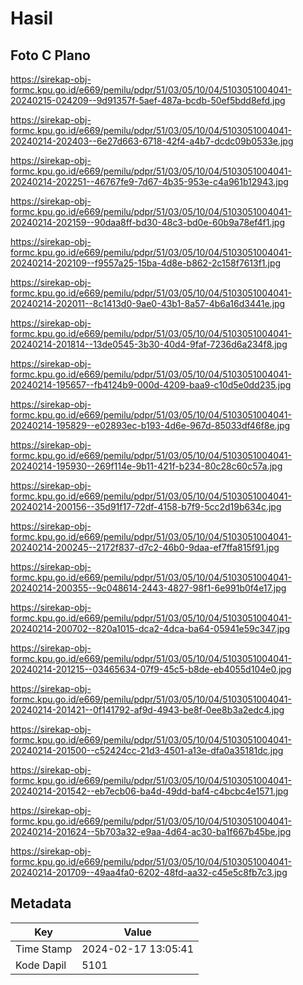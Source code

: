 # Hasil

## Foto C Plano

https://sirekap-obj-formc.kpu.go.id/e669/pemilu/pdpr/51/03/05/10/04/5103051004041-20240215-024209--9d91357f-5aef-487a-bcdb-50ef5bdd8efd.jpg

https://sirekap-obj-formc.kpu.go.id/e669/pemilu/pdpr/51/03/05/10/04/5103051004041-20240214-202403--6e27d663-6718-42f4-a4b7-dcdc09b0533e.jpg

https://sirekap-obj-formc.kpu.go.id/e669/pemilu/pdpr/51/03/05/10/04/5103051004041-20240214-202251--46767fe9-7d67-4b35-953e-c4a961b12943.jpg

https://sirekap-obj-formc.kpu.go.id/e669/pemilu/pdpr/51/03/05/10/04/5103051004041-20240214-202159--90daa8ff-bd30-48c3-bd0e-60b9a78ef4f1.jpg

https://sirekap-obj-formc.kpu.go.id/e669/pemilu/pdpr/51/03/05/10/04/5103051004041-20240214-202109--f9557a25-15ba-4d8e-b862-2c158f7613f1.jpg

https://sirekap-obj-formc.kpu.go.id/e669/pemilu/pdpr/51/03/05/10/04/5103051004041-20240214-202011--8c1413d0-9ae0-43b1-8a57-4b6a16d3441e.jpg

https://sirekap-obj-formc.kpu.go.id/e669/pemilu/pdpr/51/03/05/10/04/5103051004041-20240214-201814--13de0545-3b30-40d4-9faf-7236d6a234f8.jpg

https://sirekap-obj-formc.kpu.go.id/e669/pemilu/pdpr/51/03/05/10/04/5103051004041-20240214-195657--fb4124b9-000d-4209-baa9-c10d5e0dd235.jpg

https://sirekap-obj-formc.kpu.go.id/e669/pemilu/pdpr/51/03/05/10/04/5103051004041-20240214-195829--e02893ec-b193-4d6e-967d-85033df46f8e.jpg

https://sirekap-obj-formc.kpu.go.id/e669/pemilu/pdpr/51/03/05/10/04/5103051004041-20240214-195930--269f114e-9b11-421f-b234-80c28c60c57a.jpg

https://sirekap-obj-formc.kpu.go.id/e669/pemilu/pdpr/51/03/05/10/04/5103051004041-20240214-200156--35d91f17-72df-4158-b7f9-5cc2d19b634c.jpg

https://sirekap-obj-formc.kpu.go.id/e669/pemilu/pdpr/51/03/05/10/04/5103051004041-20240214-200245--2172f837-d7c2-46b0-9daa-ef7ffa815f91.jpg

https://sirekap-obj-formc.kpu.go.id/e669/pemilu/pdpr/51/03/05/10/04/5103051004041-20240214-200355--9c048614-2443-4827-98f1-6e991b0f4e17.jpg

https://sirekap-obj-formc.kpu.go.id/e669/pemilu/pdpr/51/03/05/10/04/5103051004041-20240214-200702--820a1015-dca2-4dca-ba64-05941e59c347.jpg

https://sirekap-obj-formc.kpu.go.id/e669/pemilu/pdpr/51/03/05/10/04/5103051004041-20240214-201215--03465634-07f9-45c5-b8de-eb4055d104e0.jpg

https://sirekap-obj-formc.kpu.go.id/e669/pemilu/pdpr/51/03/05/10/04/5103051004041-20240214-201421--0f141792-af9d-4943-be8f-0ee8b3a2edc4.jpg

https://sirekap-obj-formc.kpu.go.id/e669/pemilu/pdpr/51/03/05/10/04/5103051004041-20240214-201500--c52424cc-21d3-4501-a13e-dfa0a35181dc.jpg

https://sirekap-obj-formc.kpu.go.id/e669/pemilu/pdpr/51/03/05/10/04/5103051004041-20240214-201542--eb7ecb06-ba4d-49dd-baf4-c4bcbc4e1571.jpg

https://sirekap-obj-formc.kpu.go.id/e669/pemilu/pdpr/51/03/05/10/04/5103051004041-20240214-201624--5b703a32-e9aa-4d64-ac30-ba1f667b45be.jpg

https://sirekap-obj-formc.kpu.go.id/e669/pemilu/pdpr/51/03/05/10/04/5103051004041-20240214-201709--49aa4fa0-6202-48fd-aa32-c45e5c8fb7c3.jpg


## Metadata

| Key        | Value               |
| ---------- | ------------------- |
| Time Stamp | 2024-02-17 13:05:41 |
| Kode Dapil | 5101                |



